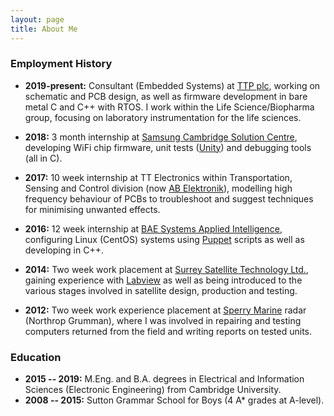 ```yaml
---
layout: page
title: About Me
---
```


### Employment History
- **2019-present:** Consultant (Embedded Systems) at [TTP plc](https://www.ttp.com/), working on schematic and PCB design, as well as firmware development in bare metal C and C++ with RTOS. I work within the Life Science/Biopharma group, focusing on laboratory instrumentation for the life sciences.

- **2018:** 3 month internship at [Samsung Cambridge Solution Centre](https://www.samsungscsc-careers.com/), developing WiFi chip firmware, unit tests \([Unity](http://www.throwtheswitch.org/unity)\) and debugging tools \(all in C\).

- **2017:** 10 week internship at TT Electronics within Transportation, Sensing and Control division \(now [AB Elektronik](https://www.abelektronik.com/
)\), modelling high frequency behaviour of PCBs to troubleshoot and suggest techniques for minimising unwanted effects.

- **2016:** 12 week internship at [BAE Systems Applied Intelligence](https://www.baesystems.com/en/cybersecurity/home), configuring Linux \(CentOS\) systems using [Puppet](https://puppet.com/) scripts as well as developing in C++.

- **2014:** Two week work placement at [Surrey Satellite Technology Ltd.](https://www.sstl.co.uk/), gaining experience with [Labview](http://www.ni.com/en-gb/shop/labview.html) as well as being introduced to the various stages involved in satellite design, production and testing.

- **2012:** Two week work experience placement at [Sperry Marine](http://www.sperrymarine.com/) radar \(Northrop Grumman\), where I was involved in repairing and testing computers returned from the field and writing reports on tested units.  

### Education
- **2015 -- 2019:** M.Eng. and B.A. degrees in Electrical and Information Sciences (Electronic Engineering) from Cambridge University.
- **2008 -- 2015:** Sutton Grammar School for Boys (4 A* grades at A-level).
